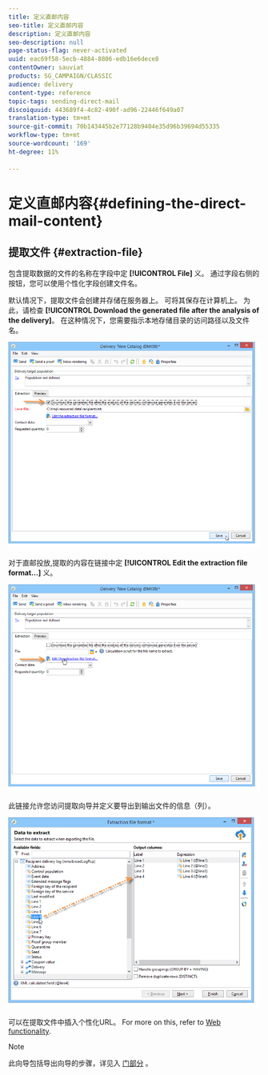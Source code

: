 ```yaml
---
title: 定义直邮内容
seo-title: 定义直邮内容
description: 定义直邮内容
seo-description: null
page-status-flag: never-activated
uuid: eac69f58-5ecb-4884-8806-edb16e6dece8
contentOwner: sauviat
products: SG_CAMPAIGN/CLASSIC
audience: delivery
content-type: reference
topic-tags: sending-direct-mail
discoiquuid: 443689f4-4c82-490f-ad96-22446f649a07
translation-type: tm+mt
source-git-commit: 70b143445b2e77128b9404e35d96b39694d55335
workflow-type: tm+mt
source-wordcount: '169'
ht-degree: 11%

---
```



# 定义直邮内容{#defining-the-direct-mail-content}

## 提取文件 {#extraction-file}

包含提取数据的文件的名称在字段中定 **[!UICONTROL File]** 义。 通过字段右侧的按钮，您可以使用个性化字段创建文件名。

默认情况下，提取文件会创建并存储在服务器上。 可将其保存在计算机上。 为此，请检查 **[!UICONTROL Download the generated file after the analysis of the delivery]**。 在这种情况下，您需要指示本地存储目录的访问路径以及文件名。

![](assets/s_ncs_user_mail_delivery_local_file.png)

对于直邮投放,提取的内容在链接中定 **[!UICONTROL Edit the extraction file format...]** 义。

![](assets/s_ncs_user_mail_delivery_format_link.png)

此链接允许您访问提取向导并定义要导出到输出文件的信息（列）。

![](assets/s_ncs_user_mail_delivery_format_wz.png)

可以在提取文件中插入个性化URL。 For more on this, refer to [Web functionality](../../web/using/publishing-a-web-form.md).

>[!NOTE]
>
>此向导包括导出向导的步骤，详见入 [门部分](../../platform/using/exporting-data.md#export-wizard) 。
